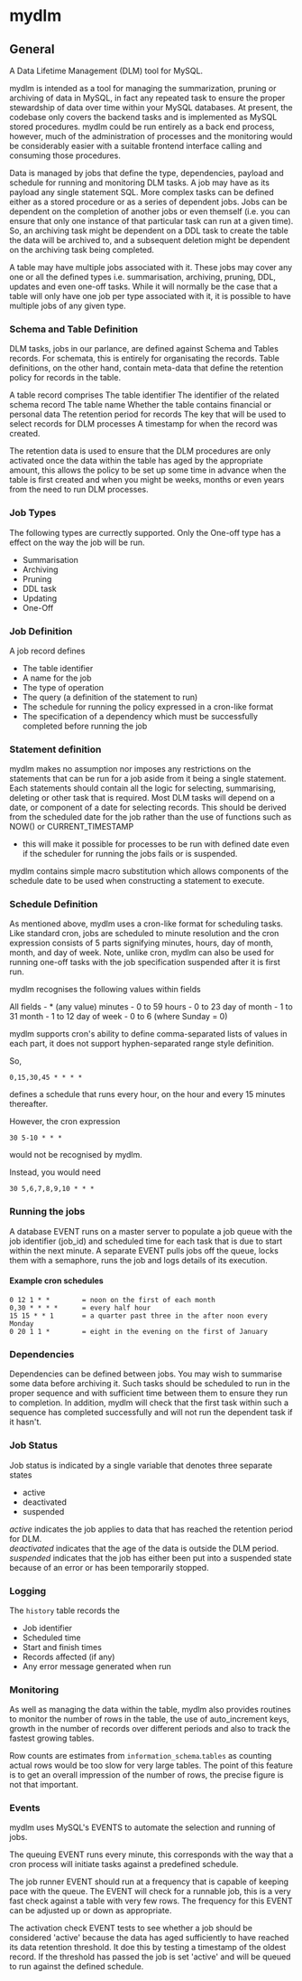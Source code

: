 # mydlm

## General
A Data Lifetime Management (DLM) tool for MySQL.

mydlm is intended as a tool for managing the summarization, pruning or archiving of
data in MySQL, in fact any repeated task to ensure the proper stewardship of data over time
within your MySQL databases. At present, the codebase only covers the backend tasks
and is implemented as MySQL stored procedures. mydlm could be run entirely as a back end
process, however, much of the administration of processes and the monitoring would
be considerably easier with a suitable frontend interface calling and consuming those
procedures.

Data is managed by jobs that define the type, dependencies, payload and schedule for
running and monitoring DLM tasks. A job may have as its payload any single statement
SQL. More complex tasks can be defined either as a stored procedure
or as a series of dependent jobs. Jobs can be dependent on the completion of another jobs or
even themself (i.e. you can ensure that only one instance of that particular task can
run at a given time). So, an archiving task might be dependent on a DDL task to create
the table the data will be archived to, and a subsequent deletion might be dependent on
the archiving task being completed.

A table may have multiple jobs associated with it. These jobs may cover any one
or all the defined types i.e. summarisation, archiving, pruning, DDL, updates
and even one-off tasks. While it will normally be the case that a table will only have
one job per type associated with it, it is possible to have multiple jobs of any
given type.


### Schema and Table Definition
DLM tasks, jobs in our parlance, are defined against Schema and Tables records.
For schemata, this is entirely for organisating the records. Table definitions,
on the other hand, contain meta-data that define the retention policy for records
in the table.

A table record comprises
The table identifier
The identifier of the related schema record
The table name
Whether the table contains financial or personal data
The retention period for  records
The key that will be used to select records for DLM processes
A timestamp for when the record was created.

The retention data is used to ensure that the DLM procedures are only
activated once the data within the table has aged by the appropriate amount, this
allows the policy to be set up some time in advance when the table is first
created and when you might be weeks, months or even years from the need to run DLM
processes.

### Job Types
The following types are currectly supported. Only the One-off type has a effect on
the way the job will be run.
* Summarisation
* Archiving
* Pruning
* DDL task
* Updating
* One-Off




### Job Definition
A job record defines
* The table identifier
* A name for the job
* The type of operation
* The query (a definition of the statement to run)
* The schedule for running the policy expressed in a cron-like format
* The specification of a dependency which must be successfully completed before running the job

### Statement definition
mydlm makes no assumption nor imposes any restrictions on the statements that can be 
run for a job aside from it being a single statement.  Each statements should contain all the
logic for selecting, summarising, deleting or other task that is required. Most DLM tasks will
depend on a date, or component of a date for selecting records. This should be derived from the
scheduled date for the job rather than the use of functions such as NOW() or CURRENT_TIMESTAMP
- this will make it possible for processes to be run with defined date even if the scheduler for
running the jobs fails or is suspended.

mydlm contains simple macro substitution which allows components of the schedule
date to be used when constructing a statement to execute.


### Schedule Definition
As mentioned above, mydlm uses a cron-like format for scheduling tasks. Like standard cron, jobs
are scheduled to minute resolution and the cron expression consists of 5 parts signifying minutes,
hours, day of month, month, and day of week. Note, unlike cron,  mydlm can also be used for running
one-off tasks with the job specification suspended after it is first run.

mydlm recognises the following values within fields

All fields   - * (any value)
minutes      - 0 to 59
hours        - 0 to 23
day of month - 1 to 31
month        - 1 to 12
day of week  - 0 to 6 (where Sunday = 0)

mydlm supports cron's ability to define comma-separated lists of values in each part, it does not
support hyphen-separated range style definition.

So,

```
0,15,30,45 * * * *
```
defines a schedule that runs every hour, on the hour and every 15 minutes thereafter.

However, the cron expression

```
30 5-10 * * *
```
would not be recognised by mydlm.

Instead, you would need 

```
30 5,6,7,8,9,10 * * *
```

### Running the jobs
A database EVENT runs on a master server to populate a job queue with the job identifier
(job_id) and scheduled time for each task that is due to start within the next minute.
A separate EVENT pulls jobs off the queue, locks them with a semaphore, runs the job
and logs details of its execution.

#### Example cron schedules

```
0 12 1 * *        = noon on the first of each month 
0,30 * * * *      = every half hour
15 15 * * 1       = a quarter past three in the after noon every Monday
0 20 1 1 *        = eight in the evening on the first of January
```

### Dependencies
Dependencies can be defined between jobs. You may wish to summarise some data
before archiving it. Such tasks should be scheduled to run in the proper
sequence and with sufficient time between them to ensure they run to completion.
In addition, mydlm will check that the first task within such a sequence has completed
successfully and will not run the dependent task if it hasn't.

### Job Status
Job status is indicated by a single variable that denotes three separate states

* active 
* deactivated
* suspended

*active* indicates the job applies to data that has reached the retention period for DLM.  
*deactivated* indicates that the age of the data is outside the DLM period.
*suspended* indicates that the job has either been put into a suspended state because of an error or has been temporarily stopped. 

### Logging
The `history` table records the
* Job identifier
* Scheduled time
* Start and finish times
* Records affected (if any)
* Any error message generated when run

### Monitoring
As well as managing the data within the table, mydlm also provides routines to monitor
the number of rows in the table, the use of auto_increment keys, growth in the number
of records over different periods and also to track the fastest growing tables.

Row counts are estimates from `information_schema`.`tables` as counting actual rows
would be too slow for very large tables. The point of this feature is to get an
overall impression of the number of rows, the precise figure is not that important.


### Events
mydlm uses MySQL's EVENTS to automate the selection and running of jobs.

The queuing EVENT runs every minute, this corresponds with the way that a cron process
will initiate tasks against a predefined schedule.

The job runner EVENT should run at a frequency that is capable of keeping pace with
the queue. The EVENT will check for a runnable job, this is a very fast check against
a table with very few rows. The frequency for this EVENT can be adjusted up or down
as appropriate.

The activation check EVENT tests to see whether a job should be considered 'active'
because the data has aged sufficiently to have reached its data retention threshold.
It doe this by testing a timestamp of the oldest record. If the threshold has
passed the job is set 'active' and will be queued to run against the defined schedule.


